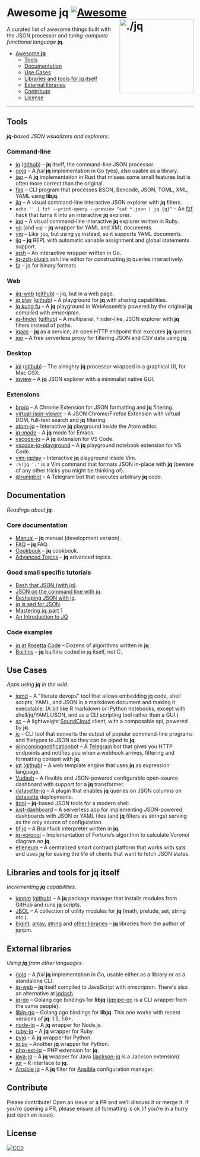 Awesome jq [![Awesome](https://cdn.rawgit.com/sindresorhus/awesome/d7305f38d29fed78fa85652e3a63e154dd8e8829/media/badge.svg)](https://github.com/sindresorhus/awesome) [<img src="https://stedolan.github.io/jq/jq.png" width="200" align="right" alt="./jq">](https://github.com/stedolan/jq)
========================================================================

A curated list of awesome things built with the JSON processor and
_turing-complete functional language_ **jq**.

* [Awesome **jq**](#awesome-jq)
  * [Tools](#tools)
  * [Documentation](#documentation)
  * [Use Cases](#use-cases)
  * [Libraries and tools for jq itself](#libraries-and-tools-for-jq-itself)
  * [External libraries](#external-libraries)
  * [Contribute](#contribute)
  * [License](#license)

----


Tools
------------------------------------------------------------------------

_**jq**-based JSON visualizers and explorers_.

### Command-line

* [jq](https://stedolan.github.io/jq/) ([github](https://github.com/stedolan/jq)) &ndash; **jq** itself, the command-line JSON processor.
* [gojq](https://github.com/itchyny/gojq) &ndash; A _full_ **jq** implementation in Go (yes), also usable as a library.
* [jaq](https://lib.rs/crates/jaq) &ndash; A **jq** implementation in Rust that misses some small features but is often more correct than the original.
* [faq](https://github.com/jzelinskie/faq) &ndash; CLI program that processes BSON, Bencode, JSON, TOML, XML, YAML using **libjq**.
* [jiq](https://github.com/fiatjaf/jiq) &ndash; A visual command-line interactive JSON explorer with **jq** filters.
* `echo '' | fzf --print-query --preview "cat *.json | jq {q}"` &ndash; An [fzf](https://github.com/junegunn/fzf) hack that turns it into an interactive **jq** explorer.
* [jqq](https://github.com/jcsalterego/jqq/) &ndash; A visual command-line interactive **jq** explorer written in Ruby.
* [yq](https://github.com/kislyuk/yq) (and `xq`) &ndash; **jq** wrapper for YAML and XML documents.
* [yiq](https://github.com/zoetrope/yiq) &ndash; Like `jiq`, but using `yq` instead, so it supports YAML documents.
* [ijq](https://github.com/fiatjaf/ijq) &ndash; **jq** REPL with automatic variable assignment and global statements support.
* [jqsh](https://github.com/bmatsuo/jqsh) &ndash; An interactive wrapper written in Go.
* [jq-zsh-plugin](https://github.com/reegnz/jq-zsh-plugin) zsh line editor for constructing jq queries interactively.
* [fq](https://github.com/wader/fq) &ndash; jq for binary formats

### Web

* [jiq-web](https://jq.alhur.es/jiq/) ([github](https://github.com/fiatjaf/jiq-web)) &ndash; jiq, but in a web page.
* [jq play](https://jqplay.org/) ([github](https://github.com/jingweno/jqplay)) &ndash; A playground for **jq** with sharing capabilities.
* [jq kung fu](https://www.jqkungfu.com/) &ndash; A **jq** playground in WebAssembly powered by the original **jq** compiled with _emscripten_.
* [jq-finder](https://jq.alhur.es/finder/) ([github](https://github.com/fiatjaf/jq-finder)) &ndash; A multipanel, Finder-like, JSON explorer with **jq** filters instead of paths.
* [jqaas](https://github.com/captn3m0/jqaas) &ndash; **jq** as a service, an open HTTP endpoint that executes **jq** queries.
* [jqp](https://github.com/sighrobot/jqp) &ndash; A free serverless proxy for filtering JSON and CSV data using **jq**.

### Desktop

* [jqi](https://nire0510.github.io/jqi/) ([github](https://github.com/nire0510/jqi)) &ndash; The almighty **jq** processor wrapped in a graphical UI, for Mac OSX.
* [jqview](https://github.com/fiatjaf/jqview) &ndash; A **jq** JSON explorer with a minimalist native GUI.

### Extensions

* [bro/q](https://github.com/zalando-incubator/bro-q) &ndash; A Chrome Extension for JSON formatting and **jq** filtering.
* [virtual-json-viewer](https://github.com/paolosimone/virtual-json-viewer) &ndash; A JSON Chrome/Firefox Extension with virtual DOM, full-text search and **jq** filtering.
* [atom-jq](https://github.com/sanack/atom-jq) &ndash; Interactive **jq** playground inside the Atom editor.
* [jq-mode](https://github.com/ljos/jq-mode) &ndash; A **jq** mode for Emacs.
* [vscode-jq](https://github.com/andricDu/vscode-jq) &ndash; A **jq** extension for VS Code.
* [vscode-jq-playground](https://github.com/davidnussio/vscode-jq-playground) &ndash; A **jq** playground notebook extension for VS Code.
* [vim-jqplay](https://github.com/bfrg/vim-jqplay) &ndash; Interactive **jq** playground inside Vim.
* `:%!jq '.'` is a Vim command that formats JSON in-place with **jq** (beware of any other tricks you might be thinking of).
* [@runjqbot](https://github.com/fiatjaf/runjqbot) &ndash; A Telegram bot that executes arbitrary **jq** code.


Documentation
------------------------------------------------------------------------

_Readings about **jq**_.

### Core documentation

* [Manual](https://stedolan.github.io/jq/manual/) &ndash; **jq** manual (development version).
* [FAQ](https://github.com/stedolan/jq/wiki/FAQ) &ndash; **jq** FAQ.
* [Cookbook](https://github.com/stedolan/jq/wiki/Cookbook) &ndash; **jq** cookbook.
* [Advanced Topics](https://github.com/stedolan/jq/wiki/Advanced-Topics) &ndash; **jq** advanced topics.

### Good small specific tutorials

* [Bash that JSON (with jq)](http://blog.librato.com/posts/jq-json).
* [JSON on the command line with jq](https://shapeshed.com/jq-json/).
* [Reshaping JSON with jq](https://programminghistorian.org/en/lessons/json-and-jq).
* [jq is sed for JSON](https://robots.thoughtbot.com/jq-is-sed-for-json).
* [Mastering jq: part 1](https://codefaster.substack.com/p/mastering-jq-part-1-59c)
* [An Introduction to JQ](https://earthly.dev/blog/jq-select/)

### Code examples

* [jq at Rosetta Code](http://rosettacode.org/wiki/Category:Jq) &ndash; Dozens of algorithms written in **jq** .
* [Builtins](https://github.com/stedolan/jq/blob/master/src/builtin.jq) &ndash; **jq** builtins coded in _jq_ itself, not C.


Use Cases
------------------------------------------------------------------------

_Apps using **jq** in the wild_.

* [jqmd](https://github.com/bashup/jqmd) &ndash; A "literate devops" tool that allows embedding jq code, shell scripts, YAML, and JSON in a markdown document and making it executable. (A bit like R markdown or IPython notebooks, except with shell/jq/YAML/JSON, and as a CLI scripting tool rather than a GUI.)
* [sc](https://github.com/annacrombie/sc) &ndash; A lightweight [SoundCloud](https://soundcloud.com/) client, with a composable api, powered by **jq**.
* [jc](https://github.com/kellyjonbrazil/jc) &ndash; CLI tool that converts the output of popular command-line programs and filetypes to JSON so they can be piped to **jq**.
* [@incomingnotificationbot](https://t.me/incomingnotificationbot) &ndash; A [Telegram](https://telegram.org/) bot that gives you HTTP endpoints and notifies you when a webhook arrives, filtering and formatting content with **jq**.
* [jqt](https://fadado.github.io/jqt/index.html) ([github](https://github.com/fadado/jqt)) &ndash; A web template engine that uses **jq** as expression language.
* [Vudash](https://vudash.com/#/transformers/?id=jq-transformer-vudashtransformer-jq) &ndash; A flexible and JSON-powered configurable open-source dashboard with support for a **jq** transformer.
* [datasette-jq](https://github.com/simonw/datasette-jq) &ndash; A plugin that enables **jq** queries on JSON columns on [datasette](https://datasette.readthedocs.io/) deployments.
* [jtool](https://github.com/fadado/jtool) &ndash; **jq**-based JSON tools for a modern shell.
* [just-dashboard](https://kantord.github.io/just-dashboard/) &ndash; A serverless app for implementing JSON-powered dashboards with JSON or YAML files (and **jq** filters as strings) serving as the only source of configuration.
* [bf.jq](https://github.com/MakeNowJust/bf.jq) &ndash; A Brainfuck interpreter written in **jq**.
* [jq-voronoi](https://github.com/hosuaby/jq-voronoi) &ndash; Implementation of Fortune’s algorithm to calculate Voronoi diagram on **jq**.
* [etleneum](https://etleneum.com/) &ndash; A centralized smart contract platform that works with sats and uses **jq** for easing the life of clients that want to fetch JSON states.

Libraries and tools for jq itself
------------------------------------------------------------------------

_Incrementing **jq** capabilities_.

* [jqnpm](https://joelpurra.com/projects/jqnpm/) ([github](https://github.com/joelpurra/jqnpm)) &ndash; A **jq** package manager that installs modules from GitHub and runs **jq** scripts.
* [JBOL](https://github.com/fadado/JBOL) &ndash; A collection of utility modules for **jq** (math, prelude, set, string etc.).
* [bigint](https://github.com/joelpurra/jq-bigint), [array](https://github.com/joelpurra/jq-disarray), [string](https://github.com/joelpurra/jq-stress) and [other libraries](https://github.com/joelpurra?utf8=%E2%9C%93&tab=repositories&q=jq) &ndash; **jq** libraries from the author of jqnpm.


External libraries
------------------------------------------------------------------------

_Using **jq** from other languages_.

* [gojq](https://github.com/itchyny/gojq) &ndash; A _full_ **jq** implementation in Go, usable either as a library or as a standalone CLI.
* [jq-web](https://github.com/fiatjaf/jq-web) &ndash; **jq** itself compiled to JavaScript with _emscripten_. There's also an alternative at [jqdash](https://www.npmjs.com/package/jqdash).
* [jq-go](https://github.com/threatgrid/jq-go) &ndash; Golang cgo bindings for **libjq** ([jqpipe-go](https://github.com/threatgrid/jqpipe-go) is a CLI wrapper from the same people).
* [libjq-go](https://github.com/flant/libjq-go) &ndash; Golang cgo bindings for **libjq**. This one works with recent versions of **jq**: 1.5, 1.6+.
* [node-jq](https://github.com/sanack/node-jq) &ndash; A **jq** wrapper for Node.js.
* [ruby-jq](https://github.com/winebarrel/ruby-jq) &ndash; A **jq** wrapper for Ruby.
* [pyjq](https://github.com/doloopwhile/pyjq) &ndash; A **jq** wrapper for Python.
* [jq.py](https://github.com/mwilliamson/jq.py) &ndash; Another **jq** wrapper for Python.
* [php-ext-jq](https://github.com/kjdev/php-ext-jq) &ndash; PHP extension for **jq**.
* [java-jq](https://github.com/arakelian/java-jq) &ndash; A **jq** wrapper for Java ([jackson-jq](https://github.com/eiiches/jackson-jq) is a Jackson extension).
* [jqr](https://github.com/ropensci/jqr) &ndash; R interface to **jq**.
* [Ansible jq](https://github.com/moreati/jq-filter) &ndash; A **jq** filter for [Ansible](https://ansible.com) configuration manager.


Contribute
------------------------------------------------------------------------

Please contribute! Open an issue or a PR and we’ll discuss it or merge it. If
you’re opening a PR, please ensure all formatting is ok (if you’re in a hurry
just open an issue).


License
------------------------------------------------------------------------

[![CC0](https://licensebuttons.net/p/zero/1.0/88x31.png)](https://creativecommons.org/publicdomain/zero/1.0/)
